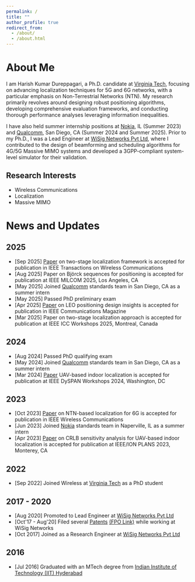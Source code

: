 ```yaml
---
permalink: /
title: ""
author_profile: true
redirect_from: 
  - /about/
  - /about.html
---
```

About Me
=
I am Harish Kumar Dureppagari, a Ph.D. candidate at <a href="https://www.vt.edu/">Virginia Tech</a>, focusing on advancing localization techniques for 5G and 6G networks, with a particular emphasis on Non-Terrestrial Networks (NTN). My research primarily revolves around designing robust positioning algorithms, developing comprehensive evaluation frameworks, and conducting thorough performance analyses leveraging information inequalities. 

I have also held summer internship positions at <a href="https://www.nokia.com/">Nokia</a>, IL (Summer 2023) and <a href="https://www.qualcomm.com/">Qualcomm</a>, San Diego, CA (Summer 2024 and Summer 2025). Prior to my Ph.D., I was a Lead Engineer at <a href="https://wisig.com/">WiSig Networks Pvt Ltd</a>, where I contributed to the design of beamforming and scheduling algorithms for 4G/5G Massive MIMO systems and developed a 3GPP-compliant system-level simulator for their validation.

<h2><strong>Research Interests</strong></h2>
<ul>
  <li> Wireless Communications </li>
  <li> Localization </li>
  <li> Massive MIMO </li>
</ul>

News and Updates
=
<h2><strong>2025</strong></h2>
<ul>
  <li> [Sep 2025] <a href="https://arxiv.org/abs/2502.19354v1">Paper</a> on two-stage localization framework is accepted for publication in IEEE Transactions on Wireless Communications </li>
  <li> [Aug 2025] Paper on Björck sequences for positioning is accepted for publication at IEEE MILCOM 2025, Los Angeles, CA </li>
  <li> [May 2025] Joined <a href="https://www.qualcomm.com/">Qualcomm</a> standards team in San Diego, CA as a summer intern </li>
  <li> [May 2025] Passed PhD preliminary exam </li>
  <li> [Apr 2025] <a href="https://arxiv.org/abs/2410.18301">Paper</a> on LEO positioning design insights is accepted for publication in IEEE Communications Magazine </li>
  <li> [Mar 2025] Paper on two-stage localization approach is accepted for publication at IEEE ICC Workshops 2025, Montreal, Canada </li>
</ul>

<h2><strong>2024</strong></h2>
<ul>
  <li> [Aug 2024] Passed PhD qualifying exam </li>
  <li> [May 2024] Joined <a href="https://www.qualcomm.com/">Qualcomm</a> standards team in San Diego, CA as a summer intern </li>
  <li> [Mar 2024] <a href="https://ieeexplore.ieee.org/document/10632801">Paper</a> UAV-based indoor localization is accepted for publication at IEEE DySPAN Workshops 2024, Washington, DC </li>
</ul>

<h2><strong>2023</strong></h2>
<ul>
  <li> [Oct 2023] <a href="https://ieeexplore.ieee.org/document/10355106">Paper</a> on NTN-based localization for 6G is accepted for publication in IEEE Wireless Communications </li>
  <li> [Jun 2023] Joined <a href="https://www.nokia.com/">Nokia</a> standards team in Naperville, IL as a summer intern </li>
  <li> [Apr 2023] <a href="https://ieeexplore.ieee.org/document/10139944">Paper</a> on CRLB sensitivity analysis for UAV-based indoor localization is accepted for publication at IEEE/ION PLANS 2023, Monterey, CA </li>
</ul>

<h2><strong>2022</strong></h2>
<ul>
  <li> [Sep 2022] Joined Wireless at <a href="https://www.vt.edu/">Virginia Tech</a> as a PhD student</li>
</ul>

<h2><strong>2017 - 2020</strong></h2>
<ul>
  <li> [Aug 2020] Promoted to Lead Engineer at <a href="https://wisig.com/">WiSig Networks Pvt Ltd</a> </li>
  <li> [Oct'17 - Aug'20] Filed several <a href="https://patents.google.com/?q=WiSig+Networks&inventor=Harish+Kumar+Dureppagari&oq=inventor:(Harish+Kumar+Dureppagari)">Patents</a> <a href="https://www.freepatentsonline.com/result.html?sort=relevance&srch=top&query_txt=Harish+Kumar+Dureppagari%2C+WiSig+Networks&submit=&patents_us=on">(FPO Link)</a> while working at WiSig Networks </li>
  <li> [Oct 2017] Joined as a Research Engineer at <a href="https://wisig.com/">WiSig Networks Pvt Ltd</a> </li>
</ul>

<h2><strong>2016</strong></h2>
<ul>
  <li> [Jul 2016] Graduated with an MTech degree from <a href="https://www.iith.ac.in/">Indian Institute of Technology (IIT) Hyderabad</a> </li>
</ul>